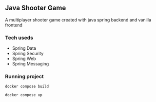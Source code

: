 ## Java Shooter Game

A multiplayer shooter game created with java spring backend and vanilla frontend

### Tech useds

- Spring Data
- Spring Security
- Spring Web
- Spring Messaging

### Running project

```
docker compose build
```
```
docker compose up
```

